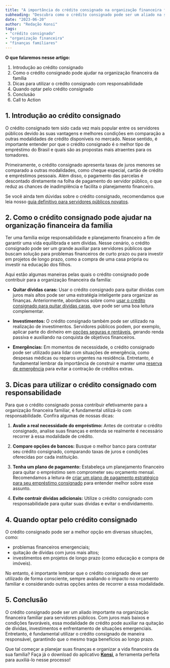 ```yaml
---
title: "A importância do crédito consignado na organização financeira familiar"
subheading: "Descubra como o crédito consignado pode ser um aliado na saúde financeira de sua família."
date: "2023-06-20"
author: "Redação Konsi"
tags:
- "crédito consignado"
- "organização financeira"
- "finanças familiares"
---
```


**O que falaremos nesse artigo:**
1. Introdução ao crédito consignado
2. Como o crédito consignado pode ajudar na organização financeira da família
3. Dicas para utilizar o crédito consignado com responsabilidade
4. Quando optar pelo crédito consignado
5. Conclusão
6. Call to Action

## 1. Introdução ao crédito consignado

O crédito consignado tem sido cada vez mais popular entre os servidores públicos devido às suas vantagens e melhores condições em comparação a outras modalidades de crédito disponíveis no mercado. Nesse sentido, é importante entender por que o crédito consignado é o melhor tipo de empréstimo do Brasil e quais são as propostas mais atraentes para os tomadores.

Primeiramente, o crédito consignado apresenta taxas de juros menores se comparado a outras modalidades, como cheque especial, cartão de crédito e empréstimos pessoais. Além disso, o pagamento das parcelas é descontado diretamente na folha de pagamento do servidor público, o que reduz as chances de inadimplência e facilita o planejamento financeiro.

Se você ainda tem dúvidas sobre o crédito consignado, recomendamos que leia nosso [guia definitivo para servidores públicos novatos](a-guia-definitivo-sobre-crdito-consignado-para-servidor-pblico-novato.md).

## 2. Como o crédito consignado pode ajudar na organização financeira da família

Ter uma família exige responsabilidade e planejamento financeiro a fim de garantir uma vida equilibrada e sem dívidas. Nesse cenário, o crédito consignado pode ser um grande auxiliar para servidores públicos que buscam solução para problemas financeiros de curto prazo ou para investir em projetos de longo prazo, como a compra de uma casa própria ou investir na educação dos filhos.

Aqui estão algumas maneiras pelas quais o crédito consignado pode contribuir para a organização financeira da família:

- **Quitar dívidas caras:** Usar o crédito consignado para quitar dívidas com juros mais altos pode ser uma estratégia inteligente para organizar as finanças. Anteriormente, abordamos sobre como [usar o crédito consignado para quitar dívidas caras](como-usar-o-crdito-consignado-para-quitar-dvidas-caras.md), que pode ser uma boa leitura complementar.

- **Investimentos:** O crédito consignado também pode ser utilizado na realização de investimentos. Servidores públicos podem, por exemplo, aplicar parte do dinheiro em [opções seguras e rentáveis](investindo-seu-dinheiro-como-servidor-pblico-opes-seguras-e-rentveis.md), gerando renda passiva e auxiliando na conquista de objetivos financeiros.

- **Emergências:** Em momentos de necessidade, o crédito consignado pode ser utilizado para lidar com situações de emergência, como despesas médicas ou reparos urgentes na residência. Entretanto, é fundamental lembrar da importância de construir e manter uma [reserva de emergência](a-importncia-da-reserva-de-emergncia-e-como-constru-la-com-inteligncia-financeira.md) para evitar a contração de créditos extras.

## 3. Dicas para utilizar o crédito consignado com responsabilidade

Para que o crédito consignado possa contribuir efetivamente para a organização financeira familiar, é fundamental utilizá-lo com responsabilidade. Confira algumas de nossas dicas:

1. **Avalie a real necessidade do empréstimo:** Antes de contratar o crédito consignado, analise suas finanças e entenda se realmente é necessário recorrer à essa modalidade de crédito.

2. **Compare opções de bancos:** Busque o melhor banco para contratar seu crédito consignado, comparando taxas de juros e condições oferecidas por cada instituição.

3. **Tenha um plano de pagamento:** Estabeleça um planejamento financeiro para quitar o empréstimo sem comprometer seu orçamento mensal. Recomendamos a leitura de [criar um plano de pagamento estratégico para seu empréstimo consignado](como-criar-um-plano-de-pagamento-estratgico-para-seu-emprstimo-consignado.md) para entender melhor sobre esse assunto.

4. **Evite contrair dívidas adicionais:** Utilize o crédito consignado com responsabilidade para quitar suas dívidas e evitar o endividamento.

## 4. Quando optar pelo crédito consignado

O crédito consignado pode ser a melhor opção em diversas situações, como:

- problemas financeiros emergenciais;
- quitação de dívidas com juros mais altos;
- investimentos em projetos de longo prazo (como educação e compra de imóveis).

No entanto, é importante lembrar que o crédito consignado deve ser utilizado de forma consciente, sempre avaliando o impacto no orçamento familiar e considerando outras opções antes de recorrer a essa modalidade.

## 5. Conclusão

O crédito consignado pode ser um aliado importante na organização financeira familiar para servidores públicos. Com juros mais baixos e condições favoráveis, essa modalidade de crédito pode auxiliar na quitação de dívidas, investimentos e enfrentamento de situações emergenciais. Entretanto, é fundamental utilizar o crédito consignado de maneira responsável, garantindo que o mesmo traga benefícios ao longo prazo.

Que tal começar a planejar suas finanças e organizar a vida financeira da sua família? Faça já o download do aplicativo **[Konsi](http://www.konsi.com.br/download)**, a ferramenta perfeita para auxiliá-lo nesse processo!